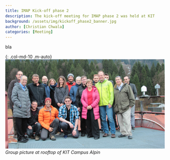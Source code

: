 ```yaml
---
title: IMAP Kick-off phase 2
description: The kick-off meeting for IMAP phase 2 was held at KIT
background: /assets/img/kickoff_phase2_banner.jpg
author: [Christian Chwala]
categories: [Meeting]
---
```


bla 

{: .col-md-10 .m-auto}
![group picture](/assets/img/kickoff_phase2_group_photo.png)
_Group picture at rooftop of KIT Campus Alpin_
